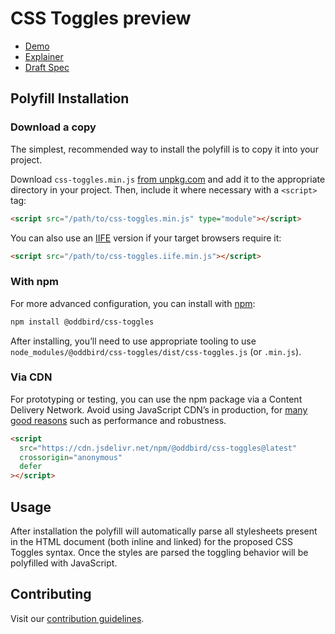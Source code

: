 # CSS Toggles preview

- [Demo](https://toggles.oddbird.net)
- [Explainer](https://css.oddbird.net/toggles/explainer/)
- [Draft Spec](https://tabatkins.github.io/css-toggle/)

## Polyfill Installation

### Download a copy

The simplest, recommended way to install the polyfill is to copy it into your
project.

Download `css-toggles.min.js` [from
unpkg.com](https://unpkg.com/browse/@oddbird/css-toggles/dist/) and add it to
the appropriate directory in your project. Then, include it where necessary with
a `<script>` tag:

```html
<script src="/path/to/css-toggles.min.js" type="module"></script>
```

You can also use an
[IIFE](https://developer.mozilla.org/en-US/docs/Glossary/IIFE) version if your
target browsers require it:

```html
<script src="/path/to/css-toggles.iife.min.js"></script>
```

### With npm

For more advanced configuration, you can install with
[npm](https://www.npmjs.com/):

```sh
npm install @oddbird/css-toggles
```

After installing, you’ll need to use appropriate tooling to use `node_modules/@oddbird/css-toggles/dist/css-toggles.js` (or `.min.js`).

### Via CDN

For prototyping or testing, you can use the npm package via a Content Delivery
Network. Avoid using JavaScript CDN’s in production, for [many good
reasons](https://blog.wesleyac.com/posts/why-not-javascript-cdn) such as
performance and robustness.

```html
<script
  src="https://cdn.jsdelivr.net/npm/@oddbird/css-toggles@latest"
  crossorigin="anonymous"
  defer
></script>
```

## Usage

After installation the polyfill will automatically parse all stylesheets present
in the HTML document (both inline and linked) for the proposed CSS Toggles
syntax. Once the styles are parsed the toggling behavior will be polyfilled with
JavaScript.

## Contributing

Visit our [contribution guidelines](https://github.com/oddbird/css-toggles/blob/main/CONTRIBUTING.md).
